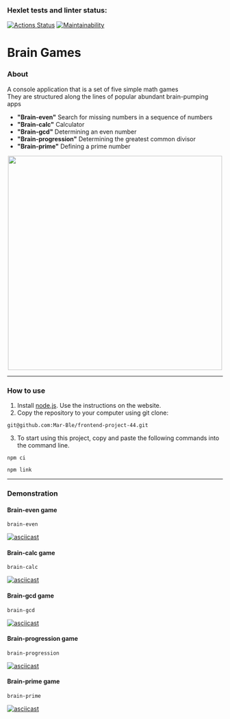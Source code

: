 ### Hexlet tests and linter status:
[![Actions Status](https://github.com/Mar-Ble/frontend-project-44/workflows/hexlet-check/badge.svg)](https://github.com/Mar-Ble/frontend-project-44/actions)
[![Maintainability](https://api.codeclimate.com/v1/badges/2f65869426b0453ab29b/maintainability)](https://codeclimate.com/github/Mar-Ble/frontend-project-44/maintainability)

# Brain Games

### About
A console application that is a set of five simple math games  
They are structured along the lines of popular abundant brain-pumping apps  

- **"Brain-even"**  Search for missing numbers in a sequence of numbers  
- **"Brain-calc"**  Calculator  
- **"Brain-gcd"**  Determining an even number  
- **"Brain-progression"**  Determining the greatest common divisor  
- **"Brain-prime"**  Defining a prime number  

<div align="center">
  <img src="https://media.giphy.com/media/3o7aCWDyW0PJCsxHna/giphy.gif" width="500"/>
</div>

---

### How to use
1. Install [node.js](https://nodejs.org/en). Use the instructions on the website.
2. Copy the repository to your computer using git clone:
```
git@github.com:Mar-Ble/frontend-project-44.git
```
3. To start using this project, copy and paste the following commands into the command line.
```
npm ci
```
```
npm link
```
---

### Demonstration
#### Brain-even game
```
brain-even
```
[![asciicast](https://asciinema.org/a/zdgRTF2UgmuoLf1GNY9xNEChn.svg)](https://asciinema.org/a/zdgRTF2UgmuoLf1GNY9xNEChn)

#### Brain-calc game
```
brain-calc
```

[![asciicast](https://asciinema.org/a/KOk4HG0TgXOH5uotZAywxJXHA.svg)](https://asciinema.org/a/KOk4HG0TgXOH5uotZAywxJXHA)

#### Brain-gcd game
```
brain-gcd
```

[![asciicast](https://asciinema.org/a/dMZ05V3ebdVNGJ1kwoyayYEMl.svg)](https://asciinema.org/a/dMZ05V3ebdVNGJ1kwoyayYEMl)

#### Brain-progression game
```
brain-progression
```

[![asciicast](https://asciinema.org/a/Q78GByjft6fRLoEnk261a3TJu.svg)](https://asciinema.org/a/Q78GByjft6fRLoEnk261a3TJu)

#### Brain-prime game
```
brain-prime
```

[![asciicast](https://asciinema.org/a/UvEemulZT8ct4xazWnETbxOPG.svg)](https://asciinema.org/a/UvEemulZT8ct4xazWnETbxOPG)



